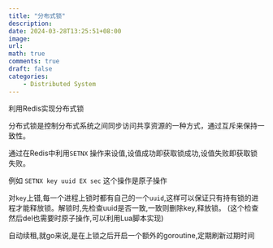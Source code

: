 ```yaml
---
title: "分布式锁"
description: 
date: 2024-03-28T13:25:51+08:00
image:
url:
math: true
comments: true
draft: false
categories:
    - Distributed System
---
```


利用Redis实现分布式锁

分布式锁是控制分布式系统之间同步访问共享资源的一种方式，通过互斥来保持一致性。

通过在Redis中利用`SETNX` 操作来设值,设值成功即获取锁成功,设值失败即获取锁失败。

例如 `SETNX key uuid EX sec` 这个操作是原子操作

对`key`上错,每一个进程上锁时都有自己的一个`uuid`,这样可以保证只有持有锁的进程才能释放锁。解锁时,先检查uuid是否一致,一致则删除key,释放锁。 (这个检查然后del也需要时原子操作,可以利用Lua脚本实现)

自动续租,就go来说,是在上锁之后开启一个额外的goroutine,定期刷新过期时间
